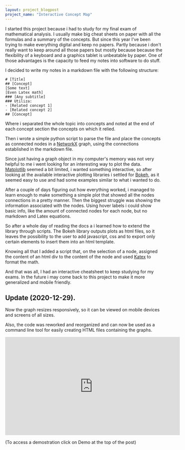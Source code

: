 ```yaml
---
layout: project_blogpost
project_name: "Interactive Concept Map"
---
```


I started this project because i had to study for my final exam of mathematical analysis. I usually make big cheat sheets on paper with all the formulas and a summary of the concepts. But since this year I've been trying to make everything digital and keep no papers. Partly because i don't really want to keep around all those papers but mostly because because the flexibility of a keyboard and a graphics tablet is unbeatable by paper. One of those advantages is the capacity to feed my notes into software to do stuff.

I decided to write my notes in a markdown file with the following structure:

```
# [Title]
## [Concept]
[Some text]
[Even Latex math]
### [Any subtitle]
### Utiliza:
- [Related concept 1]
- [Related concept 2]
## [Concept]
```

Where i separated the whole topic into concepts and noted at the end of each concept section the concepts on which it relied.

Then i wrote a simple python script to parse the file and place the concepts as connected nodes in a [NetworkX](https://networkx.github.io/) graph, using the connections established in the markdown file.

Since just having a graph object in my computer's memory was not very helpful to me i went looking for an interesting way to plot the data. [Matplotlib](https://matplotlib.org/) seemed a bit limited, i wanted something interactive, so after looking at the available interactive plotting libraries i settled for [Bokeh](https://bokeh.org/), as it seemed easy to use and had some examples similar to what i wanted to do.

After a couple of days figuring out how everything worked, i managed to learn enough to make something a simple plot that showed all the nodes connections in a pretty manner. Then the biggest struggle was showing the information associated with the nodes. Using hover labels i could show basic info, like the amount of connected nodes for each node, but no markdown and Latex equations. 

So after a whole day of reading the docs a i learned how to extend the library through scripts. The Bokeh library outputs plots as html files, so it leaves the possibility to the user to add javascript, css and to export only certain elements to insert them into an html template.

Knowing all that I added a script that, on the selection of a node, assigned the content of an html div to the content of the node and used [Katex](https://katex.org/) to format the math.

And that was all, I had an interactive cheatsheet to keep studying for my exams. In the future i may come back to this project to make it more generalized and mobile friendly.

## Update (2020-12-29).

Now the graph resizes responsively, so it can be viewed on mobile devices and screens of all sizes.

Also, the code was reworked and reorganized and can now be used as a command line tool for easily creating HTML files containing the graphs.

<iframe width="560" height="315" src="https://www.youtube.com/embed/hb3nmdTsLGA" frameborder="0" allow="accelerometer; autoplay; clipboard-write; encrypted-media; gyroscope; picture-in-picture" allowfullscreen></iframe>


(To access a demostration click on Demo at the top of the post)
